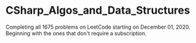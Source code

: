 # CSharp_Algos_and_Data_Structures
Completing all 1675 problems on LeetCode starting on December 01, 2020. Beginning with the ones that don't require a subscription.

